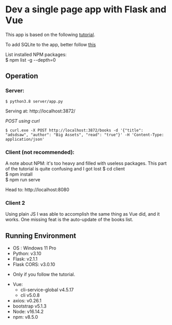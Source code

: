 # Dev a single page app with Flask and Vue

This app is based on the following [tutorial](https://testdriven.io/blog/developing-a-single-page-app-with-flask-and-vuejs/).

To add SQLite to the app, better follow [this](https://www.digitalocean.com/community/tutorials/how-to-use-an-sqlite-database-in-a-flask-application)

List installed NPM packages:<br>
    $ npm list -g --depth=0

## Operation

### Server:
    $ python3.8 server/app.py

Serving at: http://localhost:3872/

*POST using curl*

    $ curl.exe -X POST http://localhost:3872/books -d '{"title": "adsdsaw", "author": "Big Assets", "read": "true"}' -H 'Content-Type: application/json'

### Client (not recommended):
A note about NPM: it's too heavy and filled with useless packages.
This part of the tutorial is quite confusing and I got lost
    $ cd client<br>
    $ npm install<br>
    $ npm run serve

Head to: http://localhost:8080

### Client 2
Using plain JS I was able to accomplish the same thing as Vue did, and it works. One missing feat is the auto-update of the books list.

## Running Environment
- OS : Windows 11 Pro
- Python: v3.10
- Flask: v2.1.1
- Flask CORS: v3.0.10

* Only if you follow the tutorial.
- Vue: 
    * cli-service-global v4.5.17
    * cli v5.0.8
- axios: v0.26.1
- bootstrap v5.1.3
- Node: v16.14.2
- npm: v8.5.0

